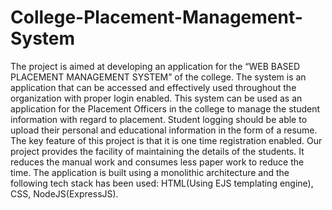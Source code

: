 # College-Placement-Management-System

The project is aimed at developing an application for the “WEB BASED PLACEMENT MANAGEMENT SYSTEM” of the college. The system is an application that can be accessed and effectively used throughout the organization
with proper login enabled. This system can be used as an application for the Placement Officers in the college to manage the student information with regard to placement. Student
logging should be able to upload their personal and educational information in the form of a resume. The key feature of this project is that it is one time registration enabled.
Our project provides the facility of maintaining the details of the students. It reduces the manual work and consumes less paper work to reduce the time.
The application is built using a monolithic architecture and the following tech stack has been used: HTML(Using EJS templating engine), CSS, NodeJS(ExpressJS).
